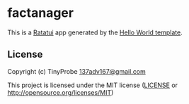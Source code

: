# factanager

This is a [Ratatui] app generated by the [Hello World template].

[Ratatui]: https://ratatui.rs
[Hello World Template]: https://github.com/ratatui/templates/tree/main/hello-world

## License

Copyright (c) TinyProbe <137adv167@gmail.com>

This project is licensed under the MIT license ([LICENSE] or <http://opensource.org/licenses/MIT>)

[LICENSE]: ./LICENSE
